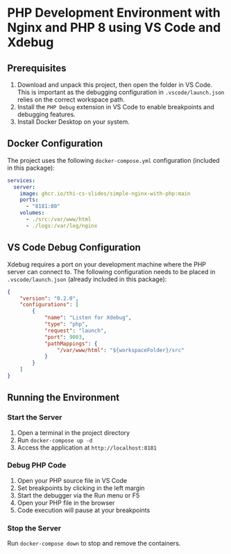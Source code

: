 # PHP Development Environment with Nginx and PHP 8 using VS Code and Xdebug

## Prerequisites

1. Download and unpack this project, then open the folder in VS Code. This is important as the debugging configuration in `.vscode/launch.json` relies on the correct workspace path.
2. Install the `PHP Debug` extension in VS Code to enable breakpoints and debugging features.
3. Install Docker Desktop on your system.

## Docker Configuration

The project uses the following `docker-compose.yml` configuration (included in this package):

```yml
services:
  server:
    image: ghcr.io/thi-cs-slides/simple-nginx-with-php:main
    ports:
      - "8181:80"
    volumes:
      - ./src:/var/www/html
      - ./logs:/var/log/nginx
```

## VS Code Debug Configuration

Xdebug requires a port on your development machine where the PHP server can connect to. The following configuration needs to be placed in `.vscode/launch.json` (already included in this package):

```json
{
    "version": "0.2.0",
    "configurations": [
        {
            "name": "Listen for Xdebug",
            "type": "php",
            "request": "launch",
            "port": 9003,
            "pathMappings": {
                "/var/www/html": "${workspaceFolder}/src"
            }
        }
    ]
}
```

## Running the Environment

### Start the Server
1. Open a terminal in the project directory
2. Run `docker-compose up -d`
3. Access the application at `http://localhost:8181`

### Debug PHP Code
1. Open your PHP source file in VS Code
2. Set breakpoints by clicking in the left margin
3. Start the debugger via the Run menu or F5
4. Open your PHP file in the browser
5. Code execution will pause at your breakpoints

### Stop the Server
Run `docker-compose down` to stop and remove the containers.
